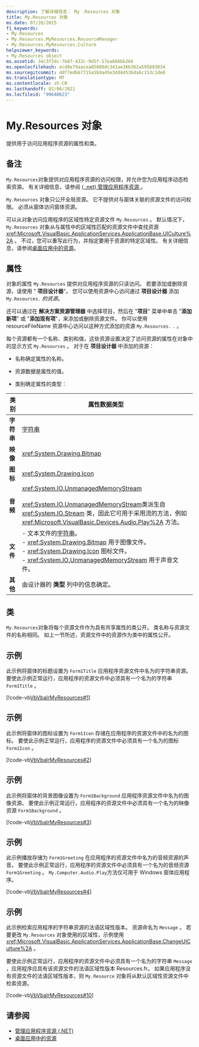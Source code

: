 ```yaml
---
description: 了解详细信息： My .Resources 对象
title: My.Resources 对象
ms.date: 07/20/2015
f1_keywords:
- My.Resources
- My.Resources.MyResources.ResourceManager
- My.Resources.MyResources.Culture
helpviewer_keywords:
- My.Resources object
ms.assetid: 34c3f2dc-7b87-432c-9d5f-17ea666bb266
ms.openlocfilehash: ecd8e79aacea85080dc341ae36b362a595893034
ms.sourcegitcommit: ddf7edb67715a5b9a45e3dd44536dabc153c1de0
ms.translationtype: MT
ms.contentlocale: zh-CN
ms.lasthandoff: 02/06/2021
ms.locfileid: "99640623"
---
```

# <a name="myresources-object"></a>My.Resources 对象

提供用于访问应用程序资源的属性和类。  
  
## <a name="remarks"></a>备注  

 `My.Resources`对象提供对应用程序资源的访问权限，并允许您为应用程序动态检索资源。 有关详细信息，请参阅 [ ( .net) 管理应用程序资源 ](/visualstudio/ide/managing-application-resources-dotnet)。  
  
 `My.Resources` 对象只公开全局资源。 它不提供对与窗体关联的资源文件的访问权限。 必须从窗体访问窗体资源。  
  
 可以从对象访问应用程序的区域性特定资源文件 `My.Resources` 。 默认情况下， `My.Resources` 对象从与属性中的区域性匹配的资源文件中查找资源 <xref:Microsoft.VisualBasic.ApplicationServices.ApplicationBase.UICulture%2A> 。 不过，您可以重写此行为，并指定要用于资源的特定区域性。 有关详细信息，请参阅[桌面应用中的资源](../../../framework/resources/index.md)。  
  
## <a name="properties"></a>属性  

 对象的属性 `My.Resources` 提供对应用程序资源的只读访问。 若要添加或删除资源，请使用 " **项目设计器**"。 您可以使用资源中心访问通过 **项目设计器** 添加 `My.Resources.` *的资源*。  
  
 还可以通过在 **解决方案资源管理器** 中选择项目，然后在 "**项目**" 菜单中单击 "**添加新项**" 或 "**添加现有项**"，来添加或删除资源文件。 你可以使用 resourceFileName 资源中心访问以这种方式添加的资源 `My.Resources.`  `.` 。  
  
 每个资源都有一个名称、类别和值，这些资源设置决定了访问资源的属性在对象中的显示方式 `My.Resources` 。 对于在 **项目设计器** 中添加的资源：  
  
- 名称确定属性的名称。  
  
- 资源数据是属性的值。  
  
- 类别确定属性的类型：  
  
|类别|属性数据类型|  
|---|---|  
|**字符串**|[字符串](../data-types/string-data-type.md)|  
|**映像**|<xref:System.Drawing.Bitmap>|  
|**图标**|<xref:System.Drawing.Icon>|  
|**音频**|<xref:System.IO.UnmanagedMemoryStream><br /><br /> <xref:System.IO.UnmanagedMemoryStream>类派生自 <xref:System.IO.Stream> 类，因此它可用于采用流的方法，例如 <xref:Microsoft.VisualBasic.Devices.Audio.Play%2A> 方法。|  
|**文件**|-   文本文件的[字符串](../data-types/string-data-type.md)。<br />-   <xref:System.Drawing.Bitmap> 用于图像文件。<br />-   <xref:System.Drawing.Icon> 图标文件。<br />-   <xref:System.IO.UnmanagedMemoryStream> 用于声音文件。|  
|**其他**|由设计器的 **类型** 列中的信息确定。|  
  
## <a name="classes"></a>类  

 `My.Resources`对象将每个资源文件作为具有共享属性的类公开。 类名称与资源文件的名称相同。 如上一节所述，资源文件中的资源作为类中的属性公开。  
  
## <a name="example"></a>示例  

 此示例将窗体的标题设置为 `Form1Title` 应用程序资源文件中名为的字符串资源。 要使此示例正常运行，应用程序的资源文件中必须具有一个名为的字符串 `Form1Title` 。  
  
 [!code-vb[VbVbalrMyResources#1](~/samples/snippets/visualbasic/VS_Snippets_VBCSharp/VbVbalrMyResources/VB/Form1.vb#1)]  
  
## <a name="example"></a>示例  

 此示例将窗体的图标设置为 `Form1Icon` 存储在应用程序的资源文件中的名为的图标。 要使此示例正常运行，应用程序的资源文件中必须具有一个名为的图标 `Form1Icon` 。  
  
 [!code-vb[VbVbalrMyResources#2](~/samples/snippets/visualbasic/VS_Snippets_VBCSharp/VbVbalrMyResources/VB/Form1.vb#2)]  
  
## <a name="example"></a>示例  

 此示例将窗体的背景图像设置为 `Form1Background` 应用程序资源文件中名为的图像资源。 要使此示例正常运行，应用程序的资源文件中必须具有一个名为的映像资源 `Form1Background` 。  
  
 [!code-vb[VbVbalrMyResources#3](~/samples/snippets/visualbasic/VS_Snippets_VBCSharp/VbVbalrMyResources/VB/Form1.vb#3)]  
  
## <a name="example"></a>示例  

 此示例播放存储为 `Form1Greeting` 在应用程序的资源文件中名为的音频资源的声音。 要使此示例正常运行，应用程序的资源文件中必须具有一个名为的音频资源 `Form1Greeting` 。 `My.Computer.Audio.Play`方法仅可用于 Windows 窗体应用程序。  
  
 [!code-vb[VbVbalrMyResources#4](~/samples/snippets/visualbasic/VS_Snippets_VBCSharp/VbVbalrMyResources/VB/Form1.vb#4)]  
  
## <a name="example"></a>示例  

 此示例检索应用程序的字符串资源的法语区域性版本。 资源命名为 `Message` 。 若要更改 `My.Resources` 对象使用的区域性，示例使用 <xref:Microsoft.VisualBasic.ApplicationServices.ApplicationBase.ChangeUICulture%2A> 。  
  
 要使此示例正常运行，应用程序的资源文件中必须具有一个名为的字符串 `Message` ，应用程序应具有该资源文件的法语区域性版本 Resources.fr。 如果应用程序没有资源文件的法语区域性版本，则 `My.Resource` 对象将从默认区域性资源文件中检索资源。  
  
 [!code-vb[VbVbalrMyResources#10](~/samples/snippets/visualbasic/VS_Snippets_VBCSharp/VbVbalrMyResources/VB/Form1.vb#10)]  
  
## <a name="see-also"></a>请参阅

- [管理应用程序资源 (.NET)](/visualstudio/ide/managing-application-resources-dotnet)
- [桌面应用中的资源](../../../framework/resources/index.md)
